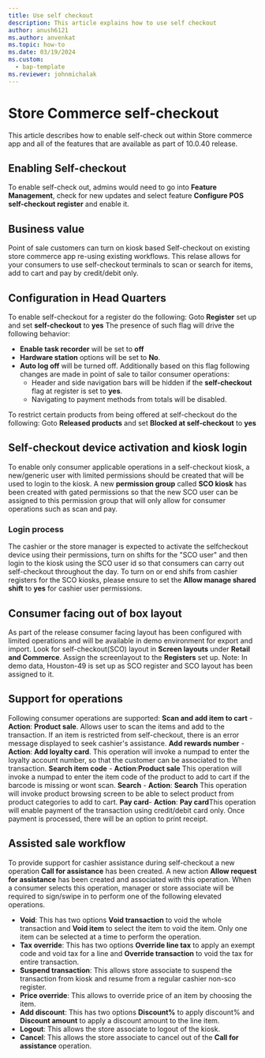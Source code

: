 ```yaml
---
title: Use self checkout
description: This article explains how to use self checkout
author: anush6121
ms.author: anvenkat 
ms.topic: how-to 
ms.date: 03/19/2024
ms.custom: 
  - bap-template
ms.reviewer: johnmichalak
---
```


# Store Commerce self-checkout

This article describes how to enable self-check out within Store commerce app and all of the features that are available as part of 10.0.40 release.

## Enabling Self-checkout
To enable self-check out, admins would need to go into **Feature Management**, check for new updates and select feature **Configure POS self-checkout register** and enable it.

## Business value
Point of sale customers can turn on kiosk based Self-checkout on existing store commerce app re-using existing workflows.
This relase allows for your consumers to use self-checkout terminals to scan or search for items, add to cart and pay by credit/debit only.

## Configuration in Head Quarters
To enable self-checkout for a register do the following:
Goto **Register** set up and set **self-checkout** to **yes**
The presence of such flag will drive the following behavior:
- **Enable task recorder** will be set to **off**
- **Hardware station** options will be set to **No**.
- **Auto log off** will be turned off.
Additionally based on this flag following changes are made in point of sale to tailor consumer operations:
  - Header and side navigation bars will be hidden if the **self-checkout** flag at register is set to **yes**.
  - Navigating to payment methods from totals will be disabled.

To restrict certain products from being offered at self-checkout do the following:
Goto **Released products** and set **Blocked at self-checkout** to **yes**

## Self-checkout device activation and kiosk login
To enable only consumer applicable operations in a self-checkout kiosk, a new/generic user with limited permissions should be created that will be used to login to the kiosk.
A new **permission group** called **SCO kiosk** has been created with gated permissions so that the new SCO user can be assigned to this permission group that will only allow for consumer operations such as scan and pay.

### Login process
The cashier or the store manager is expected to activate the selfcheckout device using their permissions, turn on shifts for the "SCO user" and then login to the kiosk using the SCO user id so that consumers can carry out self-checkout throughout the day.
To turn on or end shifs from cashier registers for the SCO kiosks, please ensure to set the **Allow manage shared shift** to **yes** for cashier user permissions.

## Consumer facing out of box layout
As part of the release consumer facing layout has been configured with limited operations and will be available in demo environment for export and import. Look for self-checkout(SCO) layout in **Screen layouts** under **Retail and Commerce**.
Assign the screenlayout to the **Registers** set up. 
Note: In demo data, Houston-49 is set up as SCO register and SCO layout has been assigned to it.
<insert image of out of box layout>

## Support for operations
Following consumer operations are supported:
**Scan and add item to cart** - **Action**: **Product sale**. Allows user to scan the items and add to the transaction. If an item is restricted from self-checkout, there is an error message displayed to seek cashier's assistance.
**Add rewards number** - **Action**: **Add loyalty card**. This operation will invoke a numpad to enter the loyalty account number, so that the customer can be associated to the transaction.
**Search item code** - **Action**:**Product sale** This operation will invoke a numpad to enter the item code of the product to add to cart if the barcode is missing or wont scan.
**Search** - **Action**: **Search** This operation will invoke product browsing screen to be able to select product from product categories to add to cart.
**Pay card**- **Action**: **Pay card**This operation will enable payment of the transaction using credit/debit card only.
Once payment is processed, there will be an option to print receipt.

## Assisted sale workflow
To provide support for cashier assistance during self-checkout a new operation **Call for assistance** has been created.
A new action **Allow request for assistance** has been created and associated with this operation. When a consumer selects this operation, manager or store associate will be required to sign/swipe in to perform one of the following elevated operations.
- **Void**: This has two options **Void transaction** to void the whole transaction and **Void item** to select the item to void the item. Only one item can be selected at a time to perform the operation.
- **Tax override**: This has two options **Override line tax** to apply an exempt code and void tax for a line and **Override transaction** to void the tax for entire transaction.
- **Suspend transaction**: This allows store associate to suspend the transaction from kiosk and resume from a regular cashier non-sco register.
- **Price override**: This allows to override price of an item by choosing the item.
- **Add discount**: This has two options **Discount%** to apply discount% and **Discount amount** to apply a discount amount to the line item.
- **Logout**: This allows the store associate to logout of the kiosk.
- **Cancel**: This allows the store associate to cancel out of the **Call for assistance** operation.

  


















